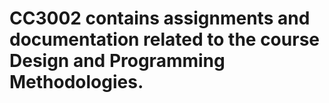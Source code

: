 # CC3002 contains assignments and documentation related to the course Design and Programming Methodologies.
